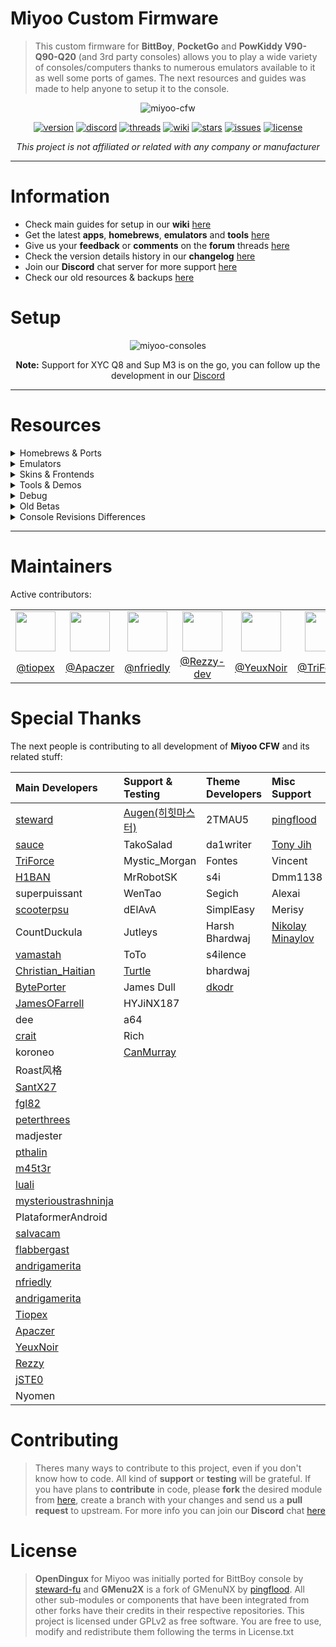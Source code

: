 # Miyoo Custom Firmware

> This custom firmware for **BittBoy**, **PocketGo** and **PowKiddy V90-Q90-Q20** (and 3rd party consoles) allows you to play a wide variety of consoles/computers thanks to numerous emulators available to it as well some ports of games. The next resources and guides was made to help anyone to setup it to the console.

<div align="center">

![miyoo-cfw](https://user-images.githubusercontent.com/16083854/146627334-6ecc3d84-b569-4365-b01d-efdae21f79d7.png)

[![version](https://img.shields.io/github/v/release/TriForceX/MiyooCFW?include_prereleases&label=Current%20Version&color=brightgreen)](https://github.com/TriForceX/MiyooCFW/releases)
[![discord](https://img.shields.io/discord/202879976599453696.svg?logo=discord&logoColor=white&label=Discord&color=5865F2)](https://discord.gznetwork.com)
[![threads](https://img.shields.io/github/discussions/TriForceX/MiyooCFW.svg?label=Threads&color=orange)](https://github.com/TriForceX/MiyooCFW/discussions)
[![wiki](https://img.shields.io/badge/Wiki-Guides-blueviolet.svg)](https://github.com/TriForceX/MiyooCFW/wiki)
[![stars](https://img.shields.io/github/stars/TriForceX/MiyooCFW.svg?label=Project%20Stars)](https://github.com/TriForceX/MiyooCFW/stargazers)
[![issues](https://img.shields.io/github/issues/TriForceX/MiyooCFW.svg?label=Issues&color=red)](https://github.com/TriForceX/MiyooCFW/issues)
[![license](https://img.shields.io/github/license/TriForceX/MiyooCFW.svg?label=License&color=yellow)](#license)

_This project is not affiliated or related with any company or manufacturer_

</div>

---

# Information

- Check main guides for setup in our **wiki** [here](https://github.com/TriForceX/MiyooCFW/wiki)
- Get the latest **apps**, **homebrews**, **emulators** and **tools** [here](#resources)
- Give us your **feedback** or **comments** on the **forum** threads [here](https://github.com/TriForceX/MiyooCFW/discussions)
- Check the version details history in our **changelog** [here](https://github.com/TriForceX/MiyooCFW/blob/master/CHANGELOG.md)
- Join our **Discord** chat server for more support [here](https://discord.gznetwork.com)
- Check our old resources & backups [here](https://drive.google.com/drive/folders/1GEumIF7XNOAGNOtPoe4kjP97Wzk7jj1E?usp=sharing)

# Setup

<div align="center">

![miyoo-consoles](https://user-images.githubusercontent.com/16083854/221029395-26b04557-dccf-40bd-a059-b9928553ee4f.png)

**Note:** Support for XYC Q8 and Sup M3 is on the go, you can follow up the development in our [Discord](https://discord.gznetwork.com)

</div>

---

# Resources

<details><summary> Homebrews & Ports</summary><br>

The next list is the latest homebrews games and ports available _(click the user name for more info)_. 

Download | Dev / Port by
:------: | :------:
[Just4Qix](https://github.com/szymor/just4qix/releases/latest) | [szymor](https://github.com/szymor/just4qix)
[REminiscence](https://github.com/jamesofarrell/REminiscence/releases/latest) | [jamesofarrell](https://github.com/jamesofarrell/miyoo_xrick)
[Xrick](https://github.com/jamesofarrell/miyoo_xrick/releases/latest) | [jamesofarrell](https://github.com/jamesofarrell/miyoo_xrick)
[Evil Australians](https://www.dropbox.com/s/h78bniyqpyoeb88/evilaustralians.zip?dl=1) | [gameblabla](https://github.com/gameblabla/evilaustralians)
[Yatka](https://github.com/szymor/yatka/releases/latest) | [szymor](https://github.com/szymor/yatka)
[Hocoslamfy](https://www.dropbox.com/s/uqp4bl02q4vdzmw/hocoslamfy.zip?dl=1) | [Nebuleon](https://github.com/Nebuleon/hocoslamfy)
[Circuit Dude (PocketGo)](http://www.crait.net/download.php?file=CircuitDudePG.zip) | [crait](http://www.crait.net)
[Circuit Dude (Bittboy)](http://www.crait.net/download.php?file=CircuitDudeBB.zip) | [crait](http://www.crait.net)
[Midnight Wild (PocketGo)](http://www.crait.net/download.php?file=MidnightWildPG.zip) | [crait](http://www.crait.net)
[Midnight Wild (Bittboy)](http://www.crait.net/download.php?file=MidnightWildBB.zip) | [crait](http://www.crait.net)
[Hydra Castle Labyrinth](https://github.com/szymor/hydracastlelabyrinth/releases/latest) | [szymor](https://github.com/szymor/hydracastlelabyrinth)
[Homing Fever](https://github.com/szymor/HomingFever/releases/latest) | [szymor](https://github.com/szymor/HomingFever)
[l\'Abbaye des Morts](https://github.com/szymor/abbayedesmorts-gpl/releases/latest) | [szymor](https://github.com/szymor/abbayedesmorts-gpl)
[Shifty Pills](https://github.com/szymor/Shifty-Pills/releases/latest) | [szymor](https://github.com/szymor/Shifty-Pills)
[Shisen-Seki (四川石)](https://github.com/szymor/shisen-seki/releases/latest) | [szymor](https://github.com/szymor/shisen-seki)
[Super Methane Brothers](https://github.com/szymor/methane-sdl/releases/latest) | [szymor](https://github.com/szymor/methane-sdl)
[H.E.R.O.E.S](https://github.com/szymor/heroes-tron/releases/latest) | [szymor](https://github.com/szymor/heroes-tron)
[Wizznic](https://github.com/szymor/Wizznic/releases/latest) | [szymor](https://github.com/szymor/Wizznic)
[Super Transball 2](https://github.com/szymor/stransball2/releases/latest) | [szymor](https://github.com/szymor/stransball2)
[Hermes](https://www.retroguru.com/hermes/hermes-v.latest-bittboy-pocketgo.zip) | [szymor](https://www.retroguru.com/hermes)
[Worship Vector](https://github.com/szymor/Worship-Vector/releases/latest) | [szymor](https://github.com/szymor/Worship-Vector)
[Spout](https://github.com/szymor/spout/releases/latest) | [szymor](https://github.com/szymor/spout)
[Profanation Deluxe](https://github.com/salvacam/profanation/releases/latest) | [salvacam](https://github.com/salvacam/profanation)
[Manic Miner](https://github.com/salvacam/manicminer/releases/latest) | [salvacam](https://github.com/salvacam/manicminer)
[Sqrxz](https://www.retroguru.com/sqrxz/sqrxz-v.latest-bittboy-pocketgo.zip) | [szymor](https://www.sqrxz.de/sqrxz)
[Sqrxz 2](https://www.retroguru.com/sqrxz2/sqrxz2-v.latest-bittboy-pocketgo.zip) | [szymor](https://www.retroguru.com/sqrxz2)
[Sqrxz 3](https://www.retroguru.com/sqrxz3/sqrxz3-v.latest-bittboy-pocketgo.zip) | [szymor](https://www.sqrxz.de/sqrxz-3)
[Sqrxz 4](https://retroguru.com/sqrxz4/sqrxz4-v.latest-bittboy-pocketgo.zip) | [szymor](https://www.sqrxz.de/sqrxz-4)
[Zelda Picross](https://github.com/salvacam/zeldapicross/releases/latest) | [salvacam](https://github.com/salvacam/zeldapicross)
[FleshChasmer](https://github.com/szymor/FleshChasmer/releases/latest) | [szymor](https://github.com/szymor/FleshChasmer)
[Paranoia](https://github.com/szymor/c-paranoia/releases/latest) | [szymor](https://github.com/szymor/c-paranoia)
[Apricots](https://github.com/salvacam/apricots/releases/latest) | [salvacam](https://github.com/salvacam/apricots)
[Arkanoid](https://github.com/salvacam/arkanoid/releases/latest) | [salvacam](https://github.com/salvacam/arkanoid)
[Rockbot](https://github.com/salvacam/rockbot/releases/latest) | [salvacam](https://github.com/salvacam/rockbot)
[MineSweeper](https://github.com/szymor/MineSweeper/releases/latest) | [szymor](https://github.com/szymor/MineSweeper)
[BlockOut 2](https://github.com/salvacam/blockout2/releases/latest) | [salvacam](https://github.com/salvacam/blockout2)
[Sonic Robo Blast 2](https://github.com/salvacam/srb2/releases/latest) | [salvacam](https://github.com/salvacam/srb2)
[Haunted](https://github.com/szymor/haunted/releases/latest) | [szymor](https://github.com/szymor/haunted)
[Spartak Chess](https://github.com/szymor/Spartak-Chess/releases/latest) | [szymor](https://github.com/szymor/Spartak-Chess)
[OpenJazz (aka Jazz Jackrabbit)](https://github.com/Apaczer/openjazz/releases/latest) | [Apaczer](https://github.com/Apaczer/openjazz)
[Tile World](https://github.com/salvacam/tileworld/releases/latest) | [salvacam](https://github.com/salvacam/tileworld)
[Xump](https://www.retroguru.com/xump/xump-v.latest-bittboy-pocketgo.zip) | [szymor](https://www.retroguru.com/xump)
[Sokoban](https://github.com/szymor/sokoban/releases/latest) | [szymor](https://github.com/szymor/sokoban)
[2048](https://github.com/szymor/2048/releases/latest) | [szymor](https://github.com/szymor/2048)
[Slitherlink](https://github.com/szymor/od-slitherlink/releases/latest) | [szymor](https://github.com/szymor/od-slitherlink)
[SuperTux](https://github.com/andrigamerita/supertux/releases/latest) | [andrigamerita](https://github.com/andrigamerita)
[Treasure Chasers (PocketGo)](http://www.crait.net/download.php?file=TreasureChasersPG.zip) | [crait](http://www.crait.net)
[Treasure Chasers (Bittboy)](http://www.crait.net/download.php?file=TreasureChasersBB.zip) | [crait](http://www.crait.net)
[Super Mario War (April Fools Edition)](https://github.com/andrigamerita/super-mario-war/releases/latest) | [andrigamerita](https://github.com/andrigamerita/super-mario-war)
[Meritous](https://github.com/andrigamerita/meritous/releases/latest) | [andrigamerita](https://github.com/andrigamerita/meritous)
[Zelda Return of the Hylian](https://github.com/andrigamerita/zelda_roth/releases/latest) | [andrigamerita](https://github.com/andrigamerita/zelda_roth)
[Falling Time](https://github.com/szymor/FallingTime/releases/latest) | [szymor](https://github.com/szymor/FallingTime)
[VWordle](https://github.com/szymor/vwordle/releases/latest) | [szymor](https://github.com/szymor/vwordle)
[Anarch](https://github.com/szymor/anarch/releases/latest) | [szymor](https://github.com/szymor/anarch)
[Heart of the Alien](https://github.com/MiyanoOsu/hota_redux/releases/latest) | [MiyanoOsu](https://github.com/MiyanoOsu/hota_redux)
[Duke Nukem 3D](https://github.com/Apaczer/eduke32/releases/latest) | [Apaczer](https://github.com/Apaczer/eduke32)

---

</details>

<details><summary> Emulators</summary><br>

The next list is for the latest emulators available _(click the user name for more info)_.

Download | Dev / Port by
:------: | :------:
[RetroArch](https://www.retroarch.com/?page=platforms) | [RetroArch](https://www.retroarch.com)
[Gambatte-DMS](https://github.com/bardeci/dot-matrix-simulator/releases/latest) | [hi-ban](https://github.com/bardeci/dot-matrix-simulator)
[BittBoy MSX](https://github.com/pthalin/bittboy-msx/releases/latest) | [pthalin](https://github.com/pthalin)
[PocketSNES](https://github.com/m45t3r/pocketsnes-miyoo/releases/latest) | [m45t3r](https://github.com/m45t3r/pocketsnes-miyoo)
[snes9x4d](https://github.com/m45t3r/snes9x4d-miyoo/releases/latest) | [m45t3r](https://github.com/m45t3r/snes9x4d-miyoo)
[BittBoy J2ME (Experimental)](https://github.com/pthalin/bittboy-j2me/releases/latest) | [pthalin](https://github.com/pthalin)
[Fuse, ZX Spectrum](https://github.com/salvacam/fuse-od/releases/latest) | [salvacam](https://github.com/salvacam/fuse-od)
[Speccy, ZX Spectrum](https://github.com/salvacam/speccy/releases/latest) | [salvacam](https://github.com/salvacam/speccy)
[Amstrad CPC, Dingux-Cap32](https://github.com/salvacam/dingux-cap32/releases/latest) | [salvacam](https://github.com/salvacam/dingux-cap32)
[SZ81, ZX80 and ZX81](https://github.com/salvacam/sz81-miyoo/releases/latest) | [salvacam](https://github.com/salvacam/sz81-miyoo)
[ScummVM](https://www.scummvm.org/downloads) | [scummvm](https://github.com/scummvm/scummvm)
[Dingux-Atari, Atari 800 and Atari 5200](https://github.com/salvacam/dingux-atari/releases/latest) | [salvacam](https://github.com/salvacam/dingux-atari)
[SamCoupe Home Computer](https://github.com/salvacam/miyoo-sim/releases/latest) | [salvacam](https://github.com/salvacam/miyoo-sim)
[Vectrex](https://github.com/salvacam/dingux-vectrex/releases/latest) | [salvacam](https://github.com/salvacam/dingux-vectrex)
[Atari 7800](https://github.com/salvacam/dingux-7800/releases/latest) | [salvacam](https://github.com/salvacam/dingux-7800)
[Dcastway, Atari ST](https://github.com/salvacam/dcastaway/releases/latest) | [salvacam](https://github.com/salvacam/dcastaway)
[Wiz-colem, Colecovision](https://github.com/salvacam/dingux-colem/releases/latest) | [salvacam](https://github.com/salvacam/dingux-colem)
[Atari 5200](https://github.com/salvacam/a5200/releases/latest) | [salvacam](https://github.com/salvacam/a5200)
[Beebem, BBC Micro Model B](https://github.com/salvacam/beebem-rg350/releases/latest) | [salvacam](https://github.com/salvacam/beebem-rg350)
[GP2X-Dragon, Dragon32/64 and Tandy Coco](https://github.com/salvacam/dragon/releases/latest) | [salvacam](https://github.com/salvacam/dragon)
[Jzint, Intellivision](https://github.com/salvacam/jzintv/releases/latest) | [salvacam](https://github.com/salvacam/jzintv)
[Watara Supervision](https://github.com/salvacam/potator/releases/latest) | [salvacam](https://github.com/salvacam/potator)
[Thomson TO7-70](https://github.com/salvacam/caanoo-thom/releases/latest) | [salvacam](https://github.com/salvacam/caanoo-thom)
[Thomson MO5](https://github.com/salvacam/caanoo-mo5/releases/latest) | [salvacam](https://github.com/salvacam/caanoo-mo5)
[CHIP8](https://github.com/salvacam/gpchip/releases/latest) | [salvacam](https://github.com/salvacam/gpchip)
[Texas instruments TI92](https://github.com/salvacam/dingux-ti92/releases/latest) | [salvacam](https://github.com/salvacam/dingux-ti92)
[Texas instruments TI99](https://github.com/salvacam/dingux-ti99/releases/latest) | [salvacam](https://github.com/salvacam/dingux-ti99)
[Arnold Amstrad GX4000](https://github.com/salvacam/arnold_gcw0/releases/latest) | [salvacam](https://github.com/salvacam/arnold_gcw0)
[O2EM Libretro](https://github.com/salvacam/libretro-o2em/releases/latest) | [salvacam](https://github.com/salvacam/libretro-o2em)
[VMU Dingoo](https://github.com/salvacam/vmu-dingoo/releases/latest) | [salvacam](https://github.com/salvacam/vmu-dingoo)
[gpSP, Game Boy Advance](https://github.com/Apaczer/gpsp/releases/latest) | [Apaczer](https://github.com/Apaczer/gpsp)
[FBA-A320](https://github.com/Rezzy-dev/fba-miyoo-playable/releases/latest) | [Rezzy](https://github.com/Rezzy-dev/fba-miyoo-playable)
[PokeMini](https://github.com/Rezzy-dev/pokemini/releases/latest) | [gameblabla](https://github.com/Rezzy-dev/pokemini)
[GnGeo, Neo Geo](https://github.com/steward-fu/archives/releases/download/trimui/bin_gngeo_20210814.zip) | [steward-fu](https://github.com/TriForceX/MiyooCFW/discussions/369)
[Game & Watch](https://github.com/salvacam/gw_miyoo/releases/latest) | [salvacam](https://github.com/salvacam/gw_miyoo)
[Pico 8](https://github.com/jtothebell/fake-08/releases/latest) | [jtothebell](https://github.com/jtothebell/fake-08/)

---

</details>

<details><summary> Skins & Frontends</summary><br>

The next list is the current skins, themes and frontends available _(click the user name for more info)_.

Download | Dev / Port by
:------: | :------:
[Simple Menu](https://github.com/fgl82/simplemenu/releases/latest) | [fgl82](https://github.com/fgl82/simplemenu)
[Coverflow](https://github.com/peterthrees/Coverflow/raw/master/build/Coverflow/CoverflowV1.0.zip) | [peterthrees](https://github.com/peterthrees/Coverflow)
[SimUI](https://github.com/dkodr/SimUI/releases/latest) | [dkodr](https://github.com/dkodr/SimUI)
[TheWebWolfe Themes](https://github.com/thewebwolfe/Miyoo_Themes/tree/main/.github/workflows) | [thewebwolfe](https://github.com/thewebwolfe/Miyoo_Themes)

---

</details>

<details><summary> Tools & Demos</summary><br>

The next list is the current tools available _(click the user name for more info)_.

Download | Dev / Port by
:------: | :------:
[Commander](https://github.com/Apaczer/commander/releases/latest) | [Apaczer](https://github.com/Apaczer/commander)
[Simple Terminal](https://github.com/Apaczer/miyoo_st-sdl/releases/latest) | [Apaczer](https://github.com/Apaczer/miyoo_st-sdl)
[Calculator for BittBoy](https://github.com/szymor/bittboy-calc/releases/latest) | [szymor](https://github.com/szymor/bittboy-calc)
[I/O Tester](https://drive.google.com/file/d/1N_Q-DVemLcpiRKEhNXRbLNCLzEfXbQGK/view?usp=sharing) | [pingflood](https://github.com/pingflood/iotester)
[PV2X Image Viewer](https://github.com/szymor/pv2x/releases/latest) | [szymor](https://github.com/szymor/pv2x)
[Wormhole Demo](https://github.com/szymor/wormhole/releases/latest) | [szymor](https://github.com/szymor/wormhole)
[Lorenz Attractor Demo](https://github.com/szymor/lorenz/releases/latest) | [szymor](https://github.com/szymor/lorenz)
[S.k.y. Demo](https://github.com/szymor/gynvael-sky/releases/latest) | [szymor](https://github.com/szymor/gynvael-sky)

---

</details>

<details><summary> Debug</summary><br>

Below is the list of practical debugging programs _(click the user name for more info)_.

Download | Dev / Port by
:------: | :------:
[QEMU](https://github.com/steward-fu/fc3000/releases/download/v1.0/fc3000-qemu_20220929.7z) | [steward-fu](https://github.com/steward-fu/kernel/tree/f1c100s_fc3000_linux-4.14.0_qemu)
[GDB](https://github.com/Apaczer/miyoo_tools/releases/download/apps/gdb.zip) | [gameblabla](https://github.com/Apaczer/miyoo_tools/tree/main/gdb)

---

</details>

<details><summary> Old Betas</summary><br>

Here you have a list some of the beta or custom files, to access them go to **Beta Testing** folder [here](https://drive.google.com/drive/folders/1AT3LVlJPCZf_csTh8qdgL0Bp1MlZQONV?usp=sharing). This section is for advanced users, no guides are provided for this (please read the **.txt** files before using them).

File | Notes
:------------: | :------------
GMenu2x AutoStart | Loads the last game/app/rom you were playing at startup
Screen Tearing | Improved screen driver for Pocket Go and BittBoy
FCEUX Rumble | Modified NES emulator FCEUX with rumble support
FCEUX Improved | Modified NES emulator FCEUX with improved performance
FS Corruption Daemon | Daemon file to fix file system corruptions
NSF Player | Simple NES emulator FCEUX shortcut to play NSF sound files
Switch PWM Scripts | Scripts to improve the background sound noise
Mame4All Improved | Untested Mame32 emulator with improved performance
PCSX Rearmed CFG | Custom PCSX-Rearmed Config Library
PocketSNES Improved | Modified SNES emulator with improved performance
Fake 08 | Alternative Pico 8 emulator under development

_**Note:** If you are looking for the **BittBoy v1** and **v2** main stuff _(stock firmware, drivers, schematics, etc...)_ you can take a look [here](https://drive.google.com/drive/folders/1hcV3MmtmabOKl-PL3R7BqmDClY7Q7u7H?usp=sharing)._

---

</details>

<details><summary> Console Revisions Differences</summary><br>

The next list is for some differences between Miyoo &  Powkiddy devices:

_**Note:** Some people have been receiving consoles with parts of different versions, if any **CFW** does not work let us know in our **Discord** indicated above._

Rev | Release | Notes
:------------: | :------------: | :------------
PowKiddy Q20 | July 13, 2021 | Mini landscape form factor with extra "Rfunction" button (and "Lfunction" for RESET)
PowKiddy V90 | June 17, 2020 | New GBA SP form factor with extra L2 and R2 buttons
PowKiddy Q90 | Dec 18, 2019 | New landscape form factor with analog stick & additional "+" button (and "-" for RESET)
Pocket Go 1 | May 14, 2019 | Changed circuit board (see [here](https://user-images.githubusercontent.com/16083854/65437766-c351ef00-ddfa-11e9-902c-5b83677b436e.png))
Pocket Go 0.5 | May 10, 2019 | Added shoulder buttons (L & R)
Pocket Go 0.5 | May 10, 2019 | Added physical volume control
Pocket Go 0.5 | May 10, 2019 | New landscape form factor
BittBoy 3.5 | May 14, 2019 | Changed circuit board (see [here](https://user-images.githubusercontent.com/16083854/61262811-a5aa3e80-a754-11e9-97b5-e9f2d4c8cda2.png))
BittBoy 3.5 | May 14, 2019 | Barcode changed to 20190424 005 (newers no longer include it)
BittBoy 3.5 | May 14, 2019 | Glass screen is thinner
BittBoy 3 | April 23, 2019 | New non-registered key combos detected
BittBoy 3 | April 23, 2019 | Fixed Ghost Key issues
BittBoy 3 | April 23, 2019 | Added tempered glass screen
BittBoy 3 | April 23, 2019 | Added rumble/vibration features
BittBoy 3 | April 23, 2019 | Micro USB port is flush with the shell
BittBoy 3 | April 23, 2019 | Bigger lightning symbol on battery LED
BittBoy 3 | April 23, 2019 | Changed screen (Still IPS but different model)
BittBoy 3 | April 23, 2019 | Barcode (20190410 004) added at the rear top of the console
BittBoy 3 | April 23, 2019 | Processor changed to Allwinner F1C100s (Not F1C500s anymore)
BittBoy 3 | April 23, 2019 | Box design changed (see [here](https://user-images.githubusercontent.com/16083854/61263177-fa01ee00-a755-11e9-8f16-fca6ae217a80.jpg))
BittBoy 3 | April 23, 2019 | Changed color shell (Slightly darker than the rev1)
BittBoy 2.5 | March 05, 2019 | Removed internal chip storage, no stock firmware
BittBoy 2.5 | March 05, 2019 | Only runs **CFW** from SD Card
BittBoy 2.5 | March 05, 2019 | Changed color shell to gray
BittBoy 2 | Jan 10, 2019 | Three display options (I: Normal, II: Pixel Perfect, III: Full)
BittBoy 2 | Jan 10, 2019 | Changed screen (Still IPS, removed 2nd display)
BittBoy 2 | Jan 10, 2019 | Clicky **Start** and **Select** buttons
BittBoy 2 | Jan 10, 2019 | 4bit hardware
BittBoy 2 | Jan 10, 2019 | Changed the button scan code sequence
BittBoy 2 | Jan 10, 2019 | Can run Stock Firmware and Custom Firmware
BittBoy 1 | Nov 30, 2018 | Two display options (I: Normal, II: Full)
BittBoy 1 | Nov 30, 2018 | Soft **Start** and **Select** click buttons
BittBoy 1 | Nov 30, 2018 | Internal 2nd display (Not used)
BittBoy 1 | Nov 30, 2018 | 1bit hardware
BittBoy 1 | Nov 30, 2018 | CFW requires hardware modifications

</details>

---

# Maintainers

Active contributors:

<table>
	<tr>
		<td align="center">
			<a href="https://github.com/tiopex">
				<img src="https://avatars.githubusercontent.com/u/67048640?s=64&v=4" width="64" height="64">
			</a>
		</td>
		<td align="center">
			<a href="https://github.com/Apaczer">
				<img src="https://avatars.githubusercontent.com/u/94932128?s=64&v=4" width="64" height="64">
			</a>
		</td>
		<td align="center">
			<a href="https://github.com/nfriedly">
				<img src="https://avatars.githubusercontent.com/u/114976?s=64&v=4" width="64" height="64">
			</a>
		</td>
		<td align="center">
			<a href="https://github.com/Rezzy-dev">
				<img src="https://avatars.githubusercontent.com/u/4543835?s=64&v=4" width="64" height="64">
			</a>
		</td>
		<td align="center">
			<a href="https://github.com/NoNamedCat">
				<img src="https://avatars.githubusercontent.com/u/39467683?s=64&v=4" width="64" height="64">
			</a>
		</td>
		<td align="center">
			<a href="https://github.com/TriForceX">
				<img src="https://avatars.githubusercontent.com/u/16083854?s=64&v=4" width="64" height="64">
			</a>
		</td>
	</tr>
	<tr>
		<td align="center">
			<a href="https://github.com/tiopex">
				@tiopex
			</a>
		</td>
		<td align="center">
			<a href="https://github.com/Apaczer">
				@Apaczer
			</a>
		</td>
		<td align="center">
			<a href="https://github.com/nfriedly">
				@nfriedly
			</a>
		</td>
		<td align="center">
			<a href="https://github.com/Rezzy-dev">
				@Rezzy-dev
			</a>
		</td>
		<td align="center">
			<a href="https://github.com/NoNamedCat">
				@YeuxNoir
			</a>
		</td>
		<td align="center">
			<a href="https://github.com/TriForceX">
				@TriForceX
			</a>
		</td>
	</tr>
</table>

# Special Thanks

The next people is contributing to all development of **Miyoo CFW** and its related stuff:

Main Developers | Support & Testing | Theme Developers | Misc Support
:------------ | :------------ | :------------ | :------------
[steward](https://github.com/steward-fu) | [Augen(히힛마스터)](https://github.com/AugenKOR) | 2TMAU5 | [pingflood](https://github.com/pingflood)
[sauce](https://github.com/gameblabla) | TakoSalad | da1writer | [Tony Jih](https://github.com/tonyjih)
[TriForce](https://github.com/TriForceX) | Mystic_Morgan | Fontes | Vincent
[H1BAN](https://github.com/hi-ban) | MrRobotSK | s4i | Dmm1138
superpuissant | WenTao | Segich | Alexai
[scooterpsu](https://github.com/scooterpsu) | dElAvA | SimplEasy | Merisy
CountDuckula | Jutleys | Harsh Bhardwaj | [Nikolay Minaylov](https://github.com/nminaylov)
[vamastah](https://github.com/szymor) | ToTo | s4ilence | 
[Christian_Haitian](https://github.com/christianhaitian) | [Turtle](https://github.com/turtleletortue) | bhardwaj | 
[BytePorter](https://github.com/byteporter) | James Dull | [dkodr](https://github.com/dkodr/SimUI) | 
[JamesOFarrell](https://github.com/jamesofarrell) | HYJiNX187 |  | 
dee | a64 |  | 
[crait](http://www.crait.net) | Rich |  | 
koroneo | [CanMurray](https://www.youtube.com/canmurray) |  | 
Roast风格 |  |  | 
[SantX27](https://github.com/SantX27) |  |  | 
[fgl82](https://github.com/fgl82) |  |  | 
[peterthrees](https://github.com/peterthrees) |  |  | 
madjester |  |  | 
[pthalin](https://github.com/pthalin) |  |  | 
[m45t3r](https://github.com/m45t3r) |  |  | 
[luali](https://github.com/lualiliu) |  |  | 
[mysterioustrashninja](https://github.com/ericrkjones) |  |  | 
PlataformerAndroid |  |  | 
[salvacam](https://github.com/salvacam) |  |  | 
[flabbergast](https://github.com/flabbergast) |  |  | 
[andrigamerita](https://github.com/andrigamerita) |  |  | 
[nfriedly](https://github.com/nfriedly) |  |  | 
[andrigamerita](https://github.com/andrigamerita) |  |  | 
[Tiopex](https://github.com/tiopex) |  |  | 
[Apaczer](https://github.com/Apaczer) |  |  | 
[YeuxNoir](https://github.com/NoNamedCat) |  |  | 
[Rezzy](https://github.com/Rezzy-dev) |  |  | 
[jSTE0](https://github.com/jSTE0) |  |  | 
Nyomen |  |  | 
  
# Contributing
> Theres many ways to contribute to this project, even if you don't know how to code. All kind of **support** or **testing** will be grateful. If you have plans to **contribute** in code, please **fork** the desired module from [here](https://github.com/MiyooCFW), create a branch with your changes and send us a **pull request** to upstream. For more info you can join our **Discord** chat [here](https://discord.gznetwork.com)

# License

> **OpenDingux** for Miyoo was initially ported for BittBoy console by [steward-fu](https://github.com/steward-fu) and **GMenu2X** is a fork of GMenuNX by [pingflood](https://github.com/pingflood). All other sub-modules or components that have been integrated from other forks have their credits in their respective repositories. This project is licensed under GPLv2 as free software. You are free to use, modify and redistribute them following the terms in License.txt
